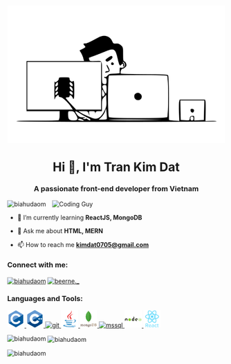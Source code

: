 <img align="center" alt="Coding Guy-1" width="2000" src="https://github.com/biahudaom/biahudaom/blob/main/coding.svg"/>


<h1 align="center">Hi 👋, I'm Tran Kim Dat</h1>
<h3 align="center">A passionate front-end developer from Vietnam</h3>
<img align="right" alt="Coding Guy" width="400" src="https://cdn.dribbble.com/users/1162077/screenshots/4649464/media/76bd131b4aa3447eb9f9d0887972c066.gif"/>

<p align="left"> <img src="https://komarev.com/ghpvc/?username=biahudaom&label=Profile%20views&color=0e75b6&style=flat" alt="biahudaom" /> </p>

- 🌱 I’m currently learning **ReactJS, MongoDB**

- 💬 Ask me about **HTML, MERN**

- 📫 How to reach me **kimdat0705@gmail.com**

<h3 align="left">Connect with me:</h3>
<p align="left">
<a href="https://fb.com/biahudaom" target="blank"><img align="center" src="https://raw.githubusercontent.com/rahuldkjain/github-profile-readme-generator/master/src/images/icons/Social/facebook.svg" alt="biahudaom" height="30" width="40" /></a>
<a href="https://instagram.com/beerne._" target="blank"><img align="center" src="https://raw.githubusercontent.com/rahuldkjain/github-profile-readme-generator/master/src/images/icons/Social/instagram.svg" alt="beerne._" height="30" width="40" /></a>
</p>

<h3 align="left">Languages and Tools:</h3>
<p align="left"> <a href="https://www.cprogramming.com/" target="_blank" rel="noreferrer"> <img src="https://raw.githubusercontent.com/devicons/devicon/master/icons/c/c-original.svg" alt="c" width="40" height="40"/> </a> <a href="https://www.w3schools.com/cpp/" target="_blank" rel="noreferrer"> <img src="https://raw.githubusercontent.com/devicons/devicon/master/icons/cplusplus/cplusplus-original.svg" alt="cplusplus" width="40" height="40"/> </a> <a href="https://git-scm.com/" target="_blank" rel="noreferrer"> <img src="https://www.vectorlogo.zone/logos/git-scm/git-scm-icon.svg" alt="git" width="40" height="40"/> </a> <a href="https://www.java.com" target="_blank" rel="noreferrer"> <img src="https://raw.githubusercontent.com/devicons/devicon/master/icons/java/java-original.svg" alt="java" width="40" height="40"/> </a> <a href="https://www.mongodb.com/" target="_blank" rel="noreferrer"> <img src="https://raw.githubusercontent.com/devicons/devicon/master/icons/mongodb/mongodb-original-wordmark.svg" alt="mongodb" width="40" height="40"/> </a> <a href="https://www.microsoft.com/en-us/sql-server" target="_blank" rel="noreferrer"> <img src="https://www.svgrepo.com/show/303229/microsoft-sql-server-logo.svg" alt="mssql" width="40" height="40"/> </a> <a href="https://nodejs.org" target="_blank" rel="noreferrer"> <img src="https://raw.githubusercontent.com/devicons/devicon/master/icons/nodejs/nodejs-original-wordmark.svg" alt="nodejs" width="40" height="40"/> </a> <a href="https://reactjs.org/" target="_blank" rel="noreferrer"> <img src="https://raw.githubusercontent.com/devicons/devicon/master/icons/react/react-original-wordmark.svg" alt="react" width="40" height="40"/> </a> </p>

<p><img align="left" src="https://github-readme-stats.vercel.app/api/top-langs?username=biahudaom&show_icons=true&locale=en&layout=compact" alt="biahudaom" /></p>

<p>&nbsp;<img align="center" src="https://github-readme-stats.vercel.app/api?username=biahudaom&show_icons=true&locale=en" alt="biahudaom" /></p>

<p><img align="center" src="https://github-readme-streak-stats.herokuapp.com/?user=biahudaom&" alt="biahudaom" /></p>
